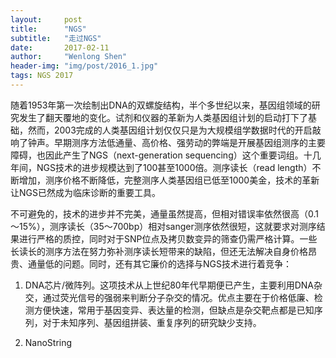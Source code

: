 ```yaml
---
layout:     post
title:      "NGS"
subtitle:   "走过NGS"
date:       2017-02-11
author:     "Wenlong Shen"
header-img: "img/post/2016_1.jpg"
tags: NGS 2017
---
```


<script type="text/javascript" src="http://cdn.mathjax.org/mathjax/latest/MathJax.js?config=default"></script>

随着1953年第一次绘制出DNA的双螺旋结构，半个多世纪以来，基因组领域的研究发生了翻天覆地的变化。试剂和仪器的革新为人类基因组计划的启动打下了基础，然而，2003完成的人类基因组计划仅仅只是为大规模组学数据时代的开启敲响了钟声。早期测序方法低通量、高价格、强劳动的弊端是开展基因组测序的主要障碍，也因此产生了NGS（next-generation sequencing）这个重要词组。十几年间，NGS技术的进步规模达到了100甚至1000倍。测序读长（read length）不断增加，测序价格不断降低，完整测序人类基因组已低至1000美金，技术的革新让NGS已然成为临床诊断的重要工具。

不可避免的，技术的进步并不完美，通量虽然提高，但相对错误率依然很高（0.1～15%），测序读长（35～700bp）相对sanger测序依然很短，这就要求对测序结果进行严格的质控，同时对于SNP位点及拷贝数变异的筛查仍需严格计算。一些长读长的测序方法在努力弥补测序读长短带来的缺陷，但还无法解决自身价格昂贵、通量低的问题。同时，还有其它廉价的选择与NGS技术进行着竞争：

1. DNA芯片/微阵列。这项技术从上世纪80年代早期便已产生，主要利用DNA杂交，通过荧光信号的强弱来判断分子杂交的情况。优点主要在于价格低廉、检测方便快速，常用于基因变异、表达量的检测，但缺点是杂交靶点都是已知序列，对于未知序列、基因组拼装、重复序列的研究缺少支持。

2. NanoString

